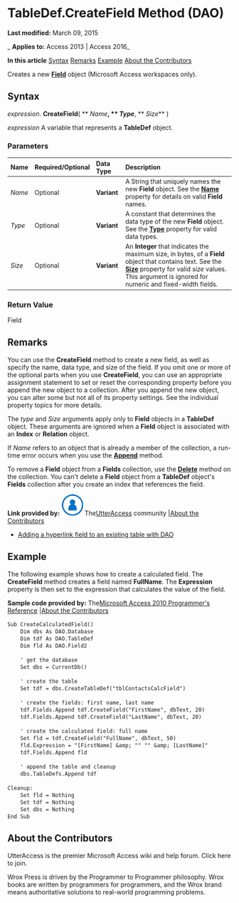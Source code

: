 
# TableDef.CreateField Method (DAO)

 **Last modified:** March 09, 2015

 _ **Applies to:** Access 2013 | Access 2016_

 **In this article**
[Syntax](#sectionSection0)
[Remarks](#sectionSection1)
[Example](#sectionSection2)
[About the Contributors](#AboutContributors)


Creates a new  **[Field](47282ce2-9b49-ccf9-ad37-c4bb25cfd037.md)** object (Microsoft Access workspaces only).

## Syntax
<a name="sectionSection0"> </a>

 _expression_. **CreateField**( ** _Name_**, ** _Type_**, ** _Size_** )

 _expression_ A variable that represents a **TableDef** object.


### Parameters



|**Name**|**Required/Optional**|**Data Type**|**Description**|
|:-----|:-----|:-----|:-----|
| _Name_|Optional|**Variant**|A String that uniquely names the new  **Field** object. See the **[Name](5f4a95cd-63a3-aedf-df64-793158b2283d.md)** property for details on valid **Field** names.|
| _Type_|Optional|**Variant**| A constant that determines the data type of the new **Field** object. See the **[Type](1295ca40-78c1-bdd0-d407-e1b5be8adfd4.md)** property for valid data types.|
| _Size_|Optional|**Variant**|An  **Integer** that indicates the maximum size, in bytes, of a **Field** object that contains text. See the **[Size](15e25201-87b6-f62f-ff18-259414a47891.md)** property for valid _size_ values. This argument is ignored for numeric and fixed-width fields.|

### Return Value

Field


## Remarks
<a name="sectionSection1"> </a>

You can use the  **CreateField** method to create a new field, as well as specify the name, data type, and size of the field. If you omit one or more of the optional parts when you use **CreateField**, you can use an appropriate assignment statement to set or reset the corresponding property before you append the new object to a collection. After you append the new object, you can alter some but not all of its property settings. See the individual property topics for more details.

The  _type_ and _Size_ arguments apply only to **Field** objects in a **TableDef** object. These arguments are ignored when a **Field** object is associated with an **Index** or **Relation** object.

If  _Name_ refers to an object that is already a member of the collection, a run-time error occurs when you use the **[Append](a0e553ba-6a57-09af-3436-4f6ca3cbe561.md)** method.

To remove a  **Field** object from a **Fields** collection, use the **[Delete](a8e249e7-7526-3eff-a5cf-70cab2081970.md)** method on the collection. You can't delete a **Field** object from a **TableDef** object's **Fields** collection after you create an index that references the field.

 **Link provided by:**
![Community Member Icon](images/8b9774c4-6c97-470e-b3a2-56d8f786444c.png) The[UtterAccess](http://www.utteraccess.com) community |[About the Contributors](#AboutContributors)


- [Adding a hyperlink field to an existing table with DAO](http://www.utteraccess.com/wiki/index.php/Adding_a_hyperlink_field_to_an_existing_table_with_DAO)
    

## Example
<a name="sectionSection2"> </a>

The following example shows how to create a calculated field. The  **CreateField** method creates a field named **FullName**. The  **Expression** property is then set to the expression that calculates the value of the field.

 **Sample code provided by:** The[Microsoft Access 2010 Programmer's Reference](http://www.wrox.com/WileyCDA/WroxTitle/Access-2010-Programmer-s-Reference.productCd-0470591668.mdl) |[About the Contributors](#AboutContributors)




```
Sub CreateCalculatedField()
    Dim dbs As DAO.Database
    Dim tdf As DAO.TableDef
    Dim fld As DAO.Field2
    
    ' get the database
    Set dbs = CurrentDb()
    
    ' create the table
    Set tdf = dbs.CreateTableDef("tblContactsCalcField")
    
    ' create the fields: first name, last name
    tdf.Fields.Append tdf.CreateField("FirstName", dbText, 20)
    tdf.Fields.Append tdf.CreateField("LastName", dbText, 20)
    
    ' create the calculated field: full name
    Set fld = tdf.CreateField("FullName", dbText, 50)
    fld.Expression = "[FirstName] &amp; "" "" &amp; [LastName]"
    tdf.Fields.Append fld
    
    ' append the table and cleanup
    dbs.TableDefs.Append tdf
    
Cleanup:
    Set fld = Nothing
    Set tdf = Nothing
    Set dbs = Nothing
End Sub
```


## About the Contributors
<a name="AboutContributors"> </a>

UtterAccess is the premier Microsoft Access wiki and help forum. Click here to join. 

Wrox Press is driven by the Programmer to Programmer philosophy. Wrox books are written by programmers for programmers, and the Wrox brand means authoritative solutions to real-world programming problems. 

